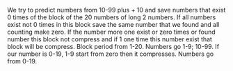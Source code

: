 We try to predict numbers from 10-99 plus + 10 and save numbers that exist 0 times of the block of the 20 numbers of long 2 numbers. If all numbers exist not 0 times in this block save the same number that we found and all counting make zero. If the number more one exist or zero times or found number this block not compress and if 1 one time this number exist that block will be compress. Block period from 1-20. Numbers go 1-9; 10-99. If our number is 0-19, 1-9 start from zero then it compresses. Numbers go from 0-19.
